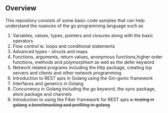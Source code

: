 ## Overview

This repository consists of some basic code samples that can help understand the nuances
of the go programming language such as

1. Variables, values, types, pointers and closures along with the basic operators
2. Flow control ie. loops and conditional statements
3. Advanced types - structs and maps
4. Functions, arguments, return values, anonymous functions,higher order functions, methods 
and polymorphism as well as the defer keyword
5. Network related programs including the http package, creating tcp servers and clients 
and other network programming
6. Introduction to REST apis in Golang using the Gin-gonic framework
7. Interfaces and generics in Golang
8. Concurrency in Golang including the go keyword, the sync package, atom package and channels
9. Introduction to using the Fiber framework for REST apis
~~x. testing in golang~~
~~x.benchmarking and profiling in golang~~
